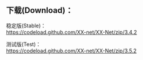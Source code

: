 
## 下载(Download)：
稳定版(Stable)：  
https://codeload.github.com/XX-net/XX-Net/zip/3.4.2


测试版(Test)：  
https://codeload.github.com/XX-net/XX-Net/zip/3.5.2


